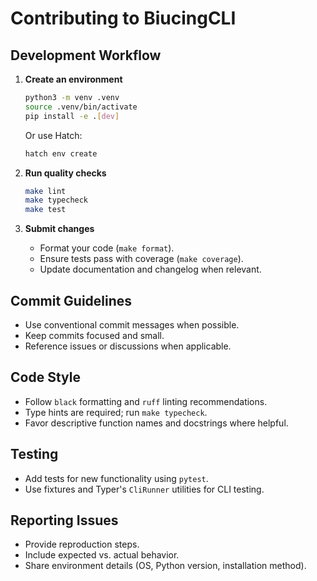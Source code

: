 # Contributing to BiucingCLI

## Development Workflow

1. **Create an environment**
   ```bash
   python3 -m venv .venv
   source .venv/bin/activate
   pip install -e .[dev]
   ```
   Or use Hatch:
   ```bash
   hatch env create
   ```

2. **Run quality checks**
   ```bash
   make lint
   make typecheck
   make test
   ```

3. **Submit changes**
   - Format your code (`make format`).
   - Ensure tests pass with coverage (`make coverage`).
   - Update documentation and changelog when relevant.

## Commit Guidelines

- Use conventional commit messages when possible.
- Keep commits focused and small.
- Reference issues or discussions when applicable.

## Code Style

- Follow `black` formatting and `ruff` linting recommendations.
- Type hints are required; run `make typecheck`.
- Favor descriptive function names and docstrings where helpful.

## Testing

- Add tests for new functionality using `pytest`.
- Use fixtures and Typer's `CliRunner` utilities for CLI testing.

## Reporting Issues

- Provide reproduction steps.
- Include expected vs. actual behavior.
- Share environment details (OS, Python version, installation method).
